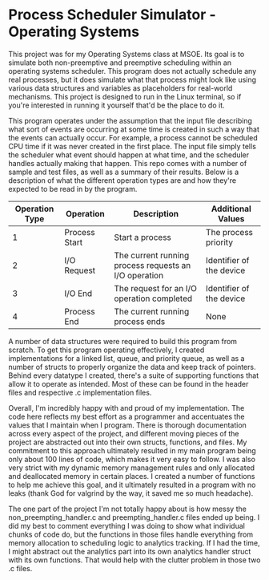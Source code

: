# Process Scheduler Simulator - Operating Systems

This project was for my Operating Systems class at MSOE. Its goal is to simulate both non-preemptive and preemptive scheduling within an operating systems scheduler. This program does not actually schedule any real processes, but it does simulate what that process might look like using various data structures and variables as placeholders for real-world mechanisms. This project is designed to run in the Linux terminal, so if you're interested in running it yourself that'd be the place to do it.

This program operates under the assumption that the input file describing what sort of events are occurring at some time is created in such a way that the events can actually occur. For example, a process cannot be scheduled CPU time if it was never created in the first place. The input file simply tells the scheduler what event should happen at what time, and the scheduler handles actually making that happen. This repo comes with a number of sample and test files, as well as a summary of their results. Below is a description of what the different operation types are and how they're expected to be read in by the program.


| Operation Type | Operation     | Description                                           | Additional Values        |
|----------------|---------------|-------------------------------------------------------|--------------------------|
| 1              | Process Start | Start a process                                       | The process priority     |
| 2              | I/O Request   | The current running process requests an I/O operation | Identifier of the device |
| 3              | I/O End       | The request for an I/O operation completed            | Identifier of the device |
| 4              | Process End   | The current running process ends                      | None                     |

A number of data structures were required to build this program from scratch. To get this program operating effectively, I created implementations for a linked list, queue, and priority queue, as well as a number of structs to properly organize the data and keep track of pointers. Behind every datatype I created, there's a suite of supporting functions that allow it to operate as intended. Most of these can be found in the header files and respective .c implementation files.

Overall, I'm incredibly happy with and proud of my implementation. The code here reflects my best effort as
a programmer and accentuates the values that I maintain when I program. There is thorough documentation across
every aspect of the project, and different moving pieces of the project are abstracted out into their own structs,
functions, and files. My commitment to this approach ultimately resulted in my main program being only about 100 lines
of code, which makes it very easy to follow. I was also very strict with my dynamic memory management rules and
only allocated and deallocated memory in certain places. I created a number of functions to help me achieve this
goal, and it ultimately resulted in a program with no leaks (thank God for valgrind by the way, it saved me so much headache).

The one part of the project I'm not totally happy about is how messy the non_preempting_handler.c and preempting_handler.c files ended up being. I did my best to comment everything I was doing to show what individual chunks of code do,
but the functions in those files handle everything from memory allocation to scheduling logic to analytics tracking.
If I had the time, I might abstract out the analytics part into its own analytics handler struct with its
own functions. That would help with the clutter problem in those two .c files.
